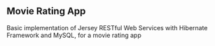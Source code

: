 ## Movie Rating App
Basic implementation of Jersey RESTful Web Services with Hibernate Framework and MySQL, for a movie rating app